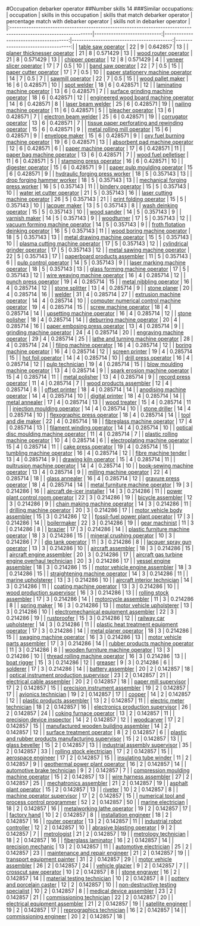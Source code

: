 #Occupation debarker operator
##Number skills 14
###Similar occupations:
| occupation                                                                                                      |   skills in this occupation |   skills that match debarker operator |   percentage match with debarker operator |   skills not in debarker operator |
|:----------------------------------------------------------------------------------------------------------------|----------------------------:|--------------------------------------:|------------------------------------------:|----------------------------------:|
| [table saw operator](table_saw_operator.md)                                                                     |                          22 |                                     9 |                                  0.642857 |                                13 |
| [planer thicknesser operator](planer_thicknesser_operator.md)                                                   |                          21 |                                     8 |                                  0.571429 |                                13 |
| [wood router operator](wood_router_operator.md)                                                                 |                          21 |                                     8 |                                  0.571429 |                                13 |
| [chipper operator](chipper_operator.md)                                                                         |                          12 |                                     8 |                                  0.571429 |                                 4 |
| [veneer slicer operator](veneer_slicer_operator.md)                                                             |                          17 |                                     7 |                                  0.5      |                                10 |
| [band saw operator](band_saw_operator.md)                                                                       |                          22 |                                     7 |                                  0.5      |                                15 |
| [paper cutter operator](paper_cutter_operator.md)                                                               |                          17 |                                     7 |                                  0.5      |                                10 |
| [paper stationery machine operator](paper_stationery_machine_operator.md)                                       |                          14 |                                     7 |                                  0.5      |                                 7 |
| [sawmill operator](sawmill_operator.md)                                                                         |                          22 |                                     7 |                                  0.5      |                                15 |
| [wood pallet maker](wood_pallet_maker.md)                                                                       |                          16 |                                     6 |                                  0.428571 |                                10 |
| [spot welder](spot_welder.md)                                                                                   |                          18 |                                     6 |                                  0.428571 |                                12 |
| [laminating machine operator](laminating_machine_operator.md)                                                   |                          13 |                                     6 |                                  0.428571 |                                 7 |
| [surface grinding machine operator](surface_grinding_machine_operator.md)                                       |                          18 |                                     6 |                                  0.428571 |                                12 |
| [engineered wood board machine operator](engineered_wood_board_machine_operator.md)                             |                          14 |                                     6 |                                  0.428571 |                                 8 |
| [laser beam welder](laser_beam_welder.md)                                                                       |                          25 |                                     6 |                                  0.428571 |                                19 |
| [nailing machine operator](nailing_machine_operator.md)                                                         |                          11 |                                     6 |                                  0.428571 |                                 5 |
| [bleacher operator](bleacher_operator.md)                                                                       |                          13 |                                     6 |                                  0.428571 |                                 7 |
| [electron beam welder](electron_beam_welder.md)                                                                 |                          25 |                                     6 |                                  0.428571 |                                19 |
| [corrugator operator](corrugator_operator.md)                                                                   |                          13 |                                     6 |                                  0.428571 |                                 7 |
| [tissue paper perforating and rewinding operator](tissue_paper_perforating_and_rewinding_operator.md)           |                          15 |                                     6 |                                  0.428571 |                                 9 |
| [metal rolling mill operator](metal_rolling_mill_operator.md)                                                   |                          15 |                                     6 |                                  0.428571 |                                 9 |
| [envelope maker](envelope_maker.md)                                                                             |                          15 |                                     6 |                                  0.428571 |                                 9 |
| [oxy fuel burning machine operator](oxy_fuel_burning_machine_operator.md)                                       |                          19 |                                     6 |                                  0.428571 |                                13 |
| [absorbent pad machine operator](absorbent_pad_machine_operator.md)                                             |                          12 |                                     6 |                                  0.428571 |                                 6 |
| [paper machine operator](paper_machine_operator.md)                                                             |                          17 |                                     6 |                                  0.428571 |                                11 |
| [paper bag machine operator](paper_bag_machine_operator.md)                                                     |                          13 |                                     6 |                                  0.428571 |                                 7 |
| [wood fuel pelletiser](wood_fuel_pelletiser.md)                                                                 |                          11 |                                     6 |                                  0.428571 |                                 5 |
| [stamping press operator](stamping_press_operator.md)                                                           |                          16 |                                     6 |                                  0.428571 |                                10 |
| [digester operator](digester_operator.md)                                                                       |                          15 |                                     6 |                                  0.428571 |                                 9 |
| [paper pulp moulding operator](paper_pulp_moulding_operator.md)                                                 |                          15 |                                     6 |                                  0.428571 |                                 9 |
| [hydraulic forging press worker](hydraulic_forging_press_worker.md)                                             |                          18 |                                     5 |                                  0.357143 |                                13 |
| [drop forging hammer worker](drop_forging_hammer_worker.md)                                                     |                          18 |                                     5 |                                  0.357143 |                                13 |
| [mechanical forging press worker](mechanical_forging_press_worker.md)                                           |                          16 |                                     5 |                                  0.357143 |                                11 |
| [bindery operator](bindery_operator.md)                                                                         |                          15 |                                     5 |                                  0.357143 |                                10 |
| [water jet cutter operator](water_jet_cutter_operator.md)                                                       |                          21 |                                     5 |                                  0.357143 |                                16 |
| [laser cutting machine operator](laser_cutting_machine_operator.md)                                             |                          26 |                                     5 |                                  0.357143 |                                21 |
| [print folding operator](print_folding_operator.md)                                                             |                          15 |                                     5 |                                  0.357143 |                                10 |
| [lacquer maker](lacquer_maker.md)                                                                               |                          13 |                                     5 |                                  0.357143 |                                 8 |
| [wash deinking operator](wash_deinking_operator.md)                                                             |                          15 |                                     5 |                                  0.357143 |                                10 |
| [wood sander](wood_sander.md)                                                                                   |                          14 |                                     5 |                                  0.357143 |                                 9 |
| [varnish maker](varnish_maker.md)                                                                               |                          14 |                                     5 |                                  0.357143 |                                 9 |
| [woodturner](woodturner.md)                                                                                     |                          17 |                                     5 |                                  0.357143 |                                12 |
| [vacuum forming machine operator](vacuum_forming_machine_operator.md)                                           |                          14 |                                     5 |                                  0.357143 |                                 9 |
| [froth flotation deinking operator](froth_flotation_deinking_operator.md)                                       |                          16 |                                     5 |                                  0.357143 |                                11 |
| [wood boring machine operator](wood_boring_machine_operator.md)                                                 |                          18 |                                     5 |                                  0.357143 |                                13 |
| [metal drawing machine operator](metal_drawing_machine_operator.md)                                             |                          15 |                                     5 |                                  0.357143 |                                10 |
| [plasma cutting machine operator](plasma_cutting_machine_operator.md)                                           |                          17 |                                     5 |                                  0.357143 |                                12 |
| [cylindrical grinder operator](cylindrical_grinder_operator.md)                                                 |                          17 |                                     5 |                                  0.357143 |                                12 |
| [metal sawing machine operator](metal_sawing_machine_operator.md)                                               |                          22 |                                     5 |                                  0.357143 |                                17 |
| [paperboard products assembler](paperboard_products_assembler.md)                                               |                          11 |                                     5 |                                  0.357143 |                                 6 |
| [pulp control operator](pulp_control_operator.md)                                                               |                          14 |                                     5 |                                  0.357143 |                                 9 |
| [laser marking machine operator](laser_marking_machine_operator.md)                                             |                          18 |                                     5 |                                  0.357143 |                                13 |
| [glass forming machine operator](glass_forming_machine_operator.md)                                             |                          17 |                                     5 |                                  0.357143 |                                12 |
| [wire weaving machine operator](wire_weaving_machine_operator.md)                                               |                          16 |                                     4 |                                  0.285714 |                                12 |
| [punch press operator](punch_press_operator.md)                                                                 |                          19 |                                     4 |                                  0.285714 |                                15 |
| [metal nibbling operator](metal_nibbling_operator.md)                                                           |                          16 |                                     4 |                                  0.285714 |                                12 |
| [stone splitter](stone_splitter.md)                                                                             |                          13 |                                     4 |                                  0.285714 |                                 9 |
| [stone planer](stone_planer.md)                                                                                 |                          20 |                                     4 |                                  0.285714 |                                16 |
| [welder](welder.md)                                                                                             |                          31 |                                     4 |                                  0.285714 |                                27 |
| [extrusion machine operator](extrusion_machine_operator.md)                                                     |                          14 |                                     4 |                                  0.285714 |                                10 |
| [computer numerical control machine operator](computer_numerical_control_machine_operator.md)                   |                          19 |                                     4 |                                  0.285714 |                                15 |
| [screw machine operator](screw_machine_operator.md)                                                             |                          18 |                                     4 |                                  0.285714 |                                14 |
| [upsetting machine operator](upsetting_machine_operator.md)                                                     |                          16 |                                     4 |                                  0.285714 |                                12 |
| [stone polisher](stone_polisher.md)                                                                             |                          18 |                                     4 |                                  0.285714 |                                14 |
| [deburring machine operator](deburring_machine_operator.md)                                                     |                          20 |                                     4 |                                  0.285714 |                                16 |
| [paper embosing press operator](paper_embosing_press_operator.md)                                               |                          13 |                                     4 |                                  0.285714 |                                 9 |
| [grinding machine operator](grinding_machine_operator.md)                                                       |                          24 |                                     4 |                                  0.285714 |                                20 |
| [engraving machine operator](engraving_machine_operator.md)                                                     |                          29 |                                     4 |                                  0.285714 |                                25 |
| [lathe and turning machine operator](lathe_and_turning_machine_operator.md)                                     |                          28 |                                     4 |                                  0.285714 |                                24 |
| [filing machine operator](filing_machine_operator.md)                                                           |                          16 |                                     4 |                                  0.285714 |                                12 |
| [boring machine operator](boring_machine_operator.md)                                                           |                          16 |                                     4 |                                  0.285714 |                                12 |
| [screen printer](screen_printer.md)                                                                             |                          19 |                                     4 |                                  0.285714 |                                15 |
| [hot foil operator](hot_foil_operator.md)                                                                       |                          14 |                                     4 |                                  0.285714 |                                10 |
| [drill press operator](drill_press_operator.md)                                                                 |                          16 |                                     4 |                                  0.285714 |                                12 |
| [pulp technician](pulp_technician.md)                                                                           |                          19 |                                     4 |                                  0.285714 |                                15 |
| [blow moulding machine operator](blow_moulding_machine_operator.md)                                             |                          13 |                                     4 |                                  0.285714 |                                 9 |
| [spark erosion machine operator](spark_erosion_machine_operator.md)                                             |                          15 |                                     4 |                                  0.285714 |                                11 |
| [metal polisher](metal_polisher.md)                                                                             |                          13 |                                     4 |                                  0.285714 |                                 9 |
| [record press operator](record_press_operator.md)                                                               |                          11 |                                     4 |                                  0.285714 |                                 7 |
| [wood products assembler](wood_products_assembler.md)                                                           |                          12 |                                     4 |                                  0.285714 |                                 8 |
| [offset printer](offset_printer.md)                                                                             |                          18 |                                     4 |                                  0.285714 |                                14 |
| [anodising machine operator](anodising_machine_operator.md)                                                     |                          14 |                                     4 |                                  0.285714 |                                10 |
| [digital printer](digital_printer.md)                                                                           |                          18 |                                     4 |                                  0.285714 |                                14 |
| [metal annealer](metal_annealer.md)                                                                             |                          17 |                                     4 |                                  0.285714 |                                13 |
| [wood treater](wood_treater.md)                                                                                 |                          15 |                                     4 |                                  0.285714 |                                11 |
| [injection moulding operator](injection_moulding_operator.md)                                                   |                          14 |                                     4 |                                  0.285714 |                                10 |
| [stone driller](stone_driller.md)                                                                               |                          14 |                                     4 |                                  0.285714 |                                10 |
| [flexographic press operator](flexographic_press_operator.md)                                                   |                          18 |                                     4 |                                  0.285714 |                                14 |
| [tool and die maker](tool_and_die_maker.md)                                                                     |                          22 |                                     4 |                                  0.285714 |                                18 |
| [fibreglass machine operator](fibreglass_machine_operator.md)                                                   |                          17 |                                     4 |                                  0.285714 |                                13 |
| [filament winding operator](filament_winding_operator.md)                                                       |                          14 |                                     4 |                                  0.285714 |                                10 |
| [optical disc moulding machine operator](optical_disc_moulding_machine_operator.md)                             |                          11 |                                     4 |                                  0.285714 |                                 7 |
| [plastic rolling machine operator](plastic_rolling_machine_operator.md)                                         |                          10 |                                     4 |                                  0.285714 |                                 6 |
| [electroplating machine operator](electroplating_machine_operator.md)                                           |                          15 |                                     4 |                                  0.285714 |                                11 |
| [cake press operator](cake_press_operator.md)                                                                   |                          19 |                                     4 |                                  0.285714 |                                15 |
| [tumbling machine operator](tumbling_machine_operator.md)                                                       |                          16 |                                     4 |                                  0.285714 |                                12 |
| [fibre machine tender](fibre_machine_tender.md)                                                                 |                          13 |                                     4 |                                  0.285714 |                                 9 |
| [drawing kiln operator](drawing_kiln_operator.md)                                                               |                          15 |                                     4 |                                  0.285714 |                                11 |
| [pultrusion machine operator](pultrusion_machine_operator.md)                                                   |                          14 |                                     4 |                                  0.285714 |                                10 |
| [book-sewing machine operator](book-sewing_machine_operator.md)                                                 |                          13 |                                     4 |                                  0.285714 |                                 9 |
| [milling machine operator](milling_machine_operator.md)                                                         |                          22 |                                     4 |                                  0.285714 |                                18 |
| [glass annealer](glass_annealer.md)                                                                             |                          16 |                                     4 |                                  0.285714 |                                12 |
| [gravure press operator](gravure_press_operator.md)                                                             |                          18 |                                     4 |                                  0.285714 |                                14 |
| [metal furniture machine operator](metal_furniture_machine_operator.md)                                         |                          19 |                                     3 |                                  0.214286 |                                16 |
| [aircraft de-icer installer](aircraft_de-icer_installer.md)                                                     |                          14 |                                     3 |                                  0.214286 |                                11 |
| [power plant control room operator](power_plant_control_room_operator.md)                                       |                          22 |                                     3 |                                  0.214286 |                                19 |
| [bicycle assembler](bicycle_assembler.md)                                                                       |                          12 |                                     3 |                                  0.214286 |                                 9 |
| [chain making machine operator](chain_making_machine_operator.md)                                               |                          14 |                                     3 |                                  0.214286 |                                11 |
| [drilling machine operator](drilling_machine_operator.md)                                                       |                          20 |                                     3 |                                  0.214286 |                                17 |
| [motor vehicle body assembler](motor_vehicle_body_assembler.md)                                                 |                          15 |                                     3 |                                  0.214286 |                                12 |
| [fossil-fuel power plant operator](fossil-fuel_power_plant_operator.md)                                         |                          17 |                                     3 |                                  0.214286 |                                14 |
| [boilermaker](boilermaker.md)                                                                                   |                          22 |                                     3 |                                  0.214286 |                                19 |
| [gear machinist](gear_machinist.md)                                                                             |                          11 |                                     3 |                                  0.214286 |                                 8 |
| [brazier](brazier.md)                                                                                           |                          17 |                                     3 |                                  0.214286 |                                14 |
| [plastic furniture machine operator](plastic_furniture_machine_operator.md)                                     |                          18 |                                     3 |                                  0.214286 |                                15 |
| [mineral crushing operator](mineral_crushing_operator.md)                                                       |                          10 |                                     3 |                                  0.214286 |                                 7 |
| [dip tank operator](dip_tank_operator.md)                                                                       |                          11 |                                     3 |                                  0.214286 |                                 8 |
| [lacquer spray gun operator](lacquer_spray_gun_operator.md)                                                     |                          13 |                                     3 |                                  0.214286 |                                10 |
| [aircraft assembler](aircraft_assembler.md)                                                                     |                          18 |                                     3 |                                  0.214286 |                                15 |
| [aircraft engine assembler](aircraft_engine_assembler.md)                                                       |                          20 |                                     3 |                                  0.214286 |                                17 |
| [aircraft gas turbine engine overhaul technician](aircraft_gas_turbine_engine_overhaul_technician.md)           |                          20 |                                     3 |                                  0.214286 |                                17 |
| [vessel engine assembler](vessel_engine_assembler.md)                                                           |                          18 |                                     3 |                                  0.214286 |                                15 |
| [motor vehicle engine assembler](motor_vehicle_engine_assembler.md)                                             |                          18 |                                     3 |                                  0.214286 |                                15 |
| [straightening machine operator](straightening_machine_operator.md)                                             |                          14 |                                     3 |                                  0.214286 |                                11 |
| [marine upholsterer](marine_upholsterer.md)                                                                     |                          13 |                                     3 |                                  0.214286 |                                10 |
| [aircraft interior technician](aircraft_interior_technician.md)                                                 |                          14 |                                     3 |                                  0.214286 |                                11 |
| [coating machine operator](coating_machine_operator.md)                                                         |                          13 |                                     3 |                                  0.214286 |                                10 |
| [wood production supervisor](wood_production_supervisor.md)                                                     |                          16 |                                     3 |                                  0.214286 |                                13 |
| [rolling stock assembler](rolling_stock_assembler.md)                                                           |                          17 |                                     3 |                                  0.214286 |                                14 |
| [motorcycle assembler](motorcycle_assembler.md)                                                                 |                          11 |                                     3 |                                  0.214286 |                                 8 |
| [spring maker](spring_maker.md)                                                                                 |                          16 |                                     3 |                                  0.214286 |                                13 |
| [motor vehicle upholsterer](motor_vehicle_upholsterer.md)                                                       |                          13 |                                     3 |                                  0.214286 |                                10 |
| [electromechanical equipment assembler](electromechanical_equipment_assembler.md)                               |                          22 |                                     3 |                                  0.214286 |                                19 |
| [rustproofer](rustproofer.md)                                                                                   |                          15 |                                     3 |                                  0.214286 |                                12 |
| [railway car upholsterer](railway_car_upholsterer.md)                                                           |                          14 |                                     3 |                                  0.214286 |                                11 |
| [plastic heat treatment equipment operator](plastic_heat_treatment_equipment_operator.md)                       |                          17 |                                     3 |                                  0.214286 |                                14 |
| [metal planer operator](metal_planer_operator.md)                                                               |                          18 |                                     3 |                                  0.214286 |                                15 |
| [swaging machine operator](swaging_machine_operator.md)                                                         |                          16 |                                     3 |                                  0.214286 |                                13 |
| [motor vehicle parts assembler](motor_vehicle_parts_assembler.md)                                               |                          17 |                                     3 |                                  0.214286 |                                14 |
| [rubber products machine operator](rubber_products_machine_operator.md)                                         |                          11 |                                     3 |                                  0.214286 |                                 8 |
| [wooden furniture machine operator](wooden_furniture_machine_operator.md)                                       |                          13 |                                     3 |                                  0.214286 |                                10 |
| [thread rolling machine operator](thread_rolling_machine_operator.md)                                           |                          16 |                                     3 |                                  0.214286 |                                13 |
| [boat rigger](boat_rigger.md)                                                                                   |                          15 |                                     3 |                                  0.214286 |                                12 |
| [greaser](greaser.md)                                                                                           |                           9 |                                     3 |                                  0.214286 |                                 6 |
| [solderer](solderer.md)                                                                                         |                          17 |                                     3 |                                  0.214286 |                                14 |
| [battery assembler](battery_assembler.md)                                                                       |                          20 |                                     2 |                                  0.142857 |                                18 |
| [optical instrument production supervisor](optical_instrument_production_supervisor.md)                         |                          23 |                                     2 |                                  0.142857 |                                21 |
| [electrical cable assembler](electrical_cable_assembler.md)                                                     |                          20 |                                     2 |                                  0.142857 |                                18 |
| [paper mill supervisor](paper_mill_supervisor.md)                                                               |                          17 |                                     2 |                                  0.142857 |                                15 |
| [precision instrument assembler](precision_instrument_assembler.md)                                             |                          19 |                                     2 |                                  0.142857 |                                17 |
| [avionics technician](avionics_technician.md)                                                                   |                          19 |                                     2 |                                  0.142857 |                                17 |
| [cooper](cooper.md)                                                                                             |                          14 |                                     2 |                                  0.142857 |                                12 |
| [plastic products assembler](plastic_products_assembler.md)                                                     |                          13 |                                     2 |                                  0.142857 |                                11 |
| [electric meter technician](electric_meter_technician.md)                                                       |                          18 |                                     2 |                                  0.142857 |                                16 |
| [electronics production supervisor](electronics_production_supervisor.md)                                       |                          26 |                                     2 |                                  0.142857 |                                24 |
| [coking furnace operator](coking_furnace_operator.md)                                                           |                          13 |                                     2 |                                  0.142857 |                                11 |
| [precision device inspector](precision_device_inspector.md)                                                     |                          14 |                                     2 |                                  0.142857 |                                12 |
| [woodcarver](woodcarver.md)                                                                                     |                          17 |                                     2 |                                  0.142857 |                                15 |
| [manufactured wooden building assembler](manufactured_wooden_building_assembler.md)                             |                          14 |                                     2 |                                  0.142857 |                                12 |
| [surface treatment operator](surface_treatment_operator.md)                                                     |                           8 |                                     2 |                                  0.142857 |                                 6 |
| [plastic and rubber products manufacturing supervisor](plastic_and_rubber_products_manufacturing_supervisor.md) |                          15 |                                     2 |                                  0.142857 |                                13 |
| [glass beveller](glass_beveller.md)                                                                             |                          15 |                                     2 |                                  0.142857 |                                13 |
| [industrial assembly supervisor](industrial_assembly_supervisor.md)                                             |                          35 |                                     2 |                                  0.142857 |                                33 |
| [rolling stock electrician](rolling_stock_electrician.md)                                                       |                          17 |                                     2 |                                  0.142857 |                                15 |
| [aerospace engineer](aerospace_engineer.md)                                                                     |                          17 |                                     2 |                                  0.142857 |                                15 |
| [insulating tube winder](insulating_tube_winder.md)                                                             |                          11 |                                     2 |                                  0.142857 |                                 9 |
| [geothermal power plant operator](geothermal_power_plant_operator.md)                                           |                          16 |                                     2 |                                  0.142857 |                                14 |
| [automotive brake technician](automotive_brake_technician.md)                                                   |                           9 |                                     2 |                                  0.142857 |                                 7 |
| [compression moulding machine operator](compression_moulding_machine_operator.md)                               |                          15 |                                     2 |                                  0.142857 |                                13 |
| [wire harness assembler](wire_harness_assembler.md)                                                             |                          27 |                                     2 |                                  0.142857 |                                25 |
| [mechatronics assembler](mechatronics_assembler.md)                                                             |                          21 |                                     2 |                                  0.142857 |                                19 |
| [asphalt plant operator](asphalt_plant_operator.md)                                                             |                          15 |                                     2 |                                  0.142857 |                                13 |
| [riveter](riveter.md)                                                                                           |                          10 |                                     2 |                                  0.142857 |                                 8 |
| [machine operator supervisor](machine_operator_supervisor.md)                                                   |                          17 |                                     2 |                                  0.142857 |                                15 |
| [numerical tool and process control programmer](numerical_tool_and_process_control_programmer.md)               |                          52 |                                     2 |                                  0.142857 |                                50 |
| [marine electrician](marine_electrician.md)                                                                     |                          18 |                                     2 |                                  0.142857 |                                16 |
| [metalworking lathe operator](metalworking_lathe_operator.md)                                                   |                          19 |                                     2 |                                  0.142857 |                                17 |
| [factory hand](factory_hand.md)                                                                                 |                          10 |                                     2 |                                  0.142857 |                                 8 |
| [installation engineer](installation_engineer.md)                                                               |                          18 |                                     2 |                                  0.142857 |                                16 |
| [router operator](router_operator.md)                                                                           |                          13 |                                     2 |                                  0.142857 |                                11 |
| [industrial robot controller](industrial_robot_controller.md)                                                   |                          12 |                                     2 |                                  0.142857 |                                10 |
| [abrasive blasting operator](abrasive_blasting_operator.md)                                                     |                           9 |                                     2 |                                  0.142857 |                                 7 |
| [metrologist](metrologist.md)                                                                                   |                          21 |                                     2 |                                  0.142857 |                                19 |
| [metrology technician](metrology_technician.md)                                                                 |                          18 |                                     2 |                                  0.142857 |                                16 |
| [fiberglass laminator](fiberglass_laminator.md)                                                                 |                          16 |                                     2 |                                  0.142857 |                                14 |
| [precision mechanic](precision_mechanic.md)                                                                     |                          13 |                                     2 |                                  0.142857 |                                11 |
| [automotive electrician](automotive_electrician.md)                                                             |                          25 |                                     2 |                                  0.142857 |                                23 |
| [maintenance and repair engineer](maintenance_and_repair_engineer.md)                                           |                          21 |                                     2 |                                  0.142857 |                                19 |
| [transport equipment painter](transport_equipment_painter.md)                                                   |                          31 |                                     2 |                                  0.142857 |                                29 |
| [motor vehicle assembler](motor_vehicle_assembler.md)                                                           |                          26 |                                     2 |                                  0.142857 |                                24 |
| [vehicle glazier](vehicle_glazier.md)                                                                           |                           9 |                                     2 |                                  0.142857 |                                 7 |
| [crosscut saw operator](crosscut_saw_operator.md)                                                               |                          10 |                                     2 |                                  0.142857 |                                 8 |
| [stone engraver](stone_engraver.md)                                                                             |                          16 |                                     2 |                                  0.142857 |                                14 |
| [material testing technician](material_testing_technician.md)                                                   |                          10 |                                     2 |                                  0.142857 |                                 8 |
| [pottery and porcelain caster](pottery_and_porcelain_caster.md)                                                 |                          12 |                                     2 |                                  0.142857 |                                10 |
| [non-destructive testing specialist](non-destructive_testing_specialist.md)                                     |                          10 |                                     2 |                                  0.142857 |                                 8 |
| [medical device assembler](medical_device_assembler.md)                                                         |                          23 |                                     2 |                                  0.142857 |                                21 |
| [commissioning technician](commissioning_technician.md)                                                         |                          22 |                                     2 |                                  0.142857 |                                20 |
| [electrical equipment assembler](electrical_equipment_assembler.md)                                             |                          21 |                                     2 |                                  0.142857 |                                19 |
| [satellite engineer](satellite_engineer.md)                                                                     |                          19 |                                     2 |                                  0.142857 |                                17 |
| [reprographics technician](reprographics_technician.md)                                                         |                          16 |                                     2 |                                  0.142857 |                                14 |
| [commissioning engineer](commissioning_engineer.md)                                                             |                          20 |                                     2 |                                  0.142857 |                                18 |

